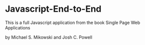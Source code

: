 Javascript-End-to-End
=====================

This is a full Javascript application 
from the book Single Page Web Applications 

by Michael S. Mikowski and Josh C. Powell
